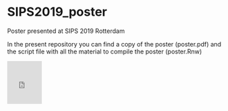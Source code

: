 # SIPS2019_poster
Poster presented at SIPS 2019 Rotterdam

In the present repository you can find a copy of the poster (poster.pdf) and the script file with all the material to compile the poster (poster.Rnw) 

<embed src="https://github.com/ClaudioZandonella/SIPS2019_poster/blob/master/poster.pdf" width="80px" height="100px" >
